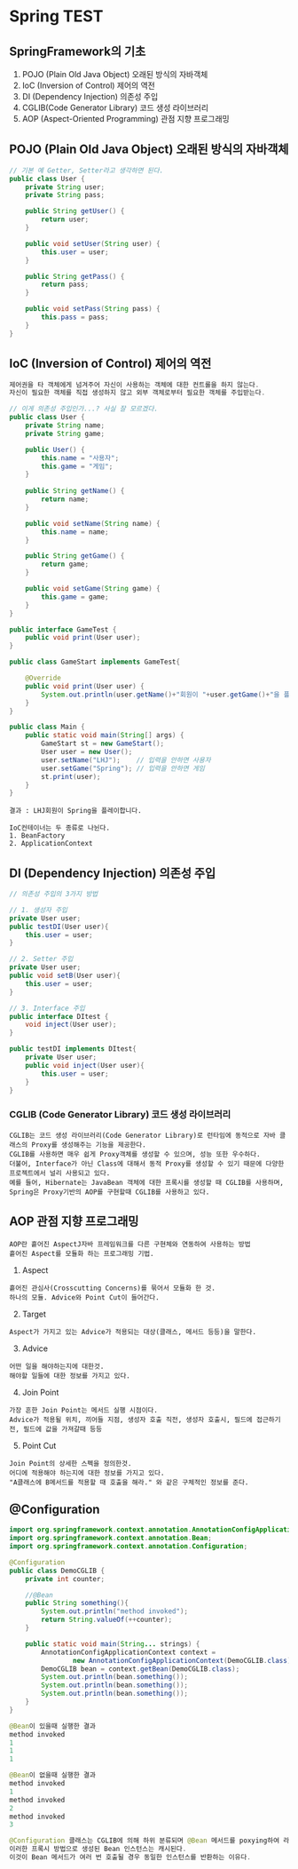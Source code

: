 # Spring TEST

## SpringFramework의 기초

1. POJO (Plain Old Java Object)         오래된 방식의 자바객체
2. IoC  (Inversion of Control)          제어의 역전
3. DI   (Dependency Injection)          의존성 주입
4. CGLIB(Code Generator Library)        코드 생성 라이브러리
5. AOP  (Aspect-Oriented Programming)   관점 지향 프로그래밍

## POJO (Plain Old Java Object) 오래된 방식의 자바객체
```java
// 기본 예 Getter, Setter라고 생각하면 된다.
public class User {
    private String user;
    private String pass;

    public String getUser() {
        return user;
    }

    public void setUser(String user) {
        this.user = user;
    }

    public String getPass() {
        return pass;
    }

    public void setPass(String pass) {
        this.pass = pass;
    }
}
```

## IoC  (Inversion of Control) 제어의 역전
```java
제어권을 타 객체에게 넘겨주어 자신이 사용하는 객체에 대한 컨트롤을 하지 않는다.
자신이 필요한 객체를 직접 생성하지 않고 외부 객체로부터 필요한 객체를 주입받는다.

// 이게 의존성 주입인가...? 사실 잘 모르겠다.
public class User {
    private String name;
    private String game;

    public User() {
        this.name = "사용자";
        this.game = "게임";
    }
    
    public String getName() {
        return name;
    }

    public void setName(String name) {
        this.name = name;
    }

    public String getGame() {
        return game;
    }

    public void setGame(String game) {
        this.game = game;
    }
}
```

```java
public interface GameTest {
    public void print(User user);
}
```

```java
public class GameStart implements GameTest{

    @Override
    public void print(User user) {
        System.out.println(user.getName()+"회원이 "+user.getGame()+"을 플레이합니다.");
    }
}
```

```java
public class Main {
    public static void main(String[] args) {
        GameStart st = new GameStart();
        User user = new User();
        user.setName("LHJ");    // 입력을 안하면 사용자
        user.setGame("Spring"); // 입력을 안하면 게임
        st.print(user);
    }
}
```

```
결과 : LHJ회원이 Spring을 플레이합니다.
```



```
IoC컨테이너는 두 종류로 나뉜다.
1. BeanFactory
2. ApplicationContext
```

## DI  (Dependency Injection) 의존성 주입
```java
// 의존성 주입의 3가지 방법

// 1. 생성자 주입
private User user;
public testDI(User user){
    this.user = user;
}

// 2. Setter 주입
private User user;
public void setB(User user){
    this.user = user;
}

// 3. Interface 주입
public interface DItest {
    void inject(User user);
}

public testDI implements DItest{
    private User user;
    public void inject(User user){
        this.user = user;
    }
}
```

### CGLIB (Code Generator Library) 코드 생성 라이브러리
```
CGLIB는 코드 생성 라이브러리(Code Generator Library)로 런타임에 동적으로 자바 클래스의 Proxy를 생성해주는 기능을 제공한다.
CGLIB를 사용하면 매우 쉽게 Proxy객체를 생성할 수 있으며, 성능 또한 우수하다.
더불어, Interface가 아닌 Class에 대해서 동적 Proxy를 생성할 수 있기 때문에 다양한 프로젝트에서 널리 사용되고 있다.
예를 들어, Hibernate는 JavaBean 객체에 대한 프록시를 생성할 때 CGLIB를 사용하며, Spring은 Proxy기반의 AOP를 구현할때 CGLIB를 사용하고 있다.
```

## AOP  관점 지향 프로그래밍
```
AOP란 흩어진 AspectJ자바 프레임워크를 다른 구현체와 연동하여 사용하는 방법
흩어진 Aspect를 모듈화 하는 프로그래밍 기법.
```
1. Aspect
```
흩어진 관심사(Crosscutting Concerns)를 묶어서 모듈화 한 것.
하나의 모듈. Advice와 Point Cut이 들어간다.
```

2. Target
```
Aspect가 가지고 있는 Advice가 적용되는 대상(클래스, 메서드 등등)을 말한다.
```

3. Advice
```
어떤 일을 해야하는지에 대한것.
해야할 일들에 대한 정보를 가지고 있다.
```

4. Join Point
```
가장 흔한 Join Point는 메서드 실행 시점이다.
Advice가 적용될 위치, 끼어들 지점, 생성자 호출 직전, 생성자 호출시, 필드에 접근하기전, 필드에 값을 가져갈때 등등
```

5. Point Cut
```
Join Point의 상세한 스펙을 정의한것.
어디에 적용해야 하는지에 대한 정보를 가지고 있다.
"A클래스에 B메서드를 적용할 때 호출을 해라." 와 같은 구체적인 정보를 준다.
```


## @Configuration

```java
import org.springframework.context.annotation.AnnotationConfigApplicationContext;
import org.springframework.context.annotation.Bean;
import org.springframework.context.annotation.Configuration;

@Configuration
public class DemoCGLIB {
    private int counter;

    //@Bean
    public String something(){
        System.out.println("method invoked");
        return String.valueOf(++counter);
    }

    public static void main(String... strings) {
        AnnotationConfigApplicationContext context =
                new AnnotationConfigApplicationContext(DemoCGLIB.class);
        DemoCGLIB bean = context.getBean(DemoCGLIB.class);
        System.out.println(bean.something());
        System.out.println(bean.something());
        System.out.println(bean.something());
    }
}

@Bean이 있을때 실행한 결과
method invoked
1
1
1

@Bean이 없을때 실행한 결과
method invoked
1
method invoked
2
method invoked
3

@Configuration 클래스는 CGLIB에 의해 하위 분류되며 @Bean 메서드를 poxying하여 라이프사이클을 제어한다.
이러한 프록시 방법으로 생성된 Bean 인스턴스는 캐시된다.
이것이 Bean 메서드가 여러 번 호출될 경우 동일한 인스턴스를 반환하는 이유다.
```

















